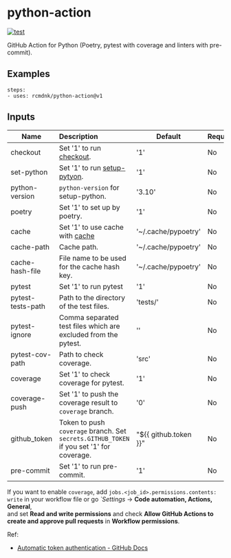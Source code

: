 # python-action

[![test](https://github.com/rcmdnk/python-action-test/actions/workflows/test.yml/badge.svg)](https://github.com/rcmdnk/python-action-test/actions/workflows/test.yml)

GitHub Action for Python (Poetry, pytest with coverage and  linters with pre-commit).

## Examples

    steps:
    - uses: rcmdnk/python-action@v1

## Inputs

Name | Description | Default | Required
-|:-|-|-
checkout| Set '1' to run [checkout](https://github.com/marketplace/actions/checkout). | '1' | No
set-python| Set '1' to run [setup-pytyon](https://github.com/marketplace/actions/setup-python). | '1' | No
python-version| `python-version` for setup-python. | '3.10' | No
poetry| Set '1' to set up by poetry. | '1' | No
cache| Set '1' to use cache with [cache](https://github.com/marketplace/actions/cache) | '~/.cache/pypoetry' | No
cache-path| Cache path. | '~/.cache/pypoetry' | No
cache-hash-file| File name to be used for the cache hash key. | '~/.cache/pypoetry' | No
pytest| Set '1' to run pytest | '1' | No
pytest-tests-path| Path to the directory of the test files.| 'tests/' | No
pytest-ignore| Comma separated test files which are excluded from the pytest. |'' | No
pytest-cov-path| Path to check coverage.| 'src' | No
coverage | Set '1' to check coverage for pytest. | '1' | No
coverage-push | Set '1' to push the coverage result to `coverage` branch. | '0' | No
github_token | Token to push `coverage` branch. Set `secrets.GITHUB_TOKEN` if you set '1' for coverage.| "${{ github.token }}" | No
pre-commit | Set '1' to run pre-commit. | '1' | No

If you want to enable `coverage`,
add `jobs.<job_id>.permissions.contents: write` in your workflow file
or
go *`*Settings** -> **Code automation, Actions, General**,  
and set **Read and write permissions** and check **Allow GitHub Actions to create and approve pull requests** in **Workflow permissions**.

Ref:

* [Automatic token authentication - GitHub Docs](https://docs.github.com/en/actions/security-guides/automatic-token-authentication#permissions-for-the-github_token)



